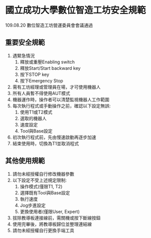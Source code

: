 # 國立成功大學數位智造工坊安全規範
109.08.20 數位智造工坊營運委員會會議通過
## 重要安全規範
1. 遇緊急情況
   1. 釋放或重壓Enabling switch
   2. 釋放Start/Start backward key
   3. 按下STOP key
   4. 按下Emergency Stop
2. 需有工坊經理或管理員在場，才可使用機器人
3. 所有人員暫不得使用AUT模式
4. 機器運作時，操作者可以清楚監視機器人工作範圍
5. 每次執行程式或手動操作之前，確認以下設定無誤:
    1. 使用T1或T2模式
    2. 選取的機器人
    3. 速度設定
    4. Tool與Base設定 
6. 初次執行程式前，先由慢速啟動再逐步加速
7. 結束使用時，切換為T1並取消程式

## 其他使用規範
1. 請勿未經授權自行修改機器參數
2. 以下設定不受上述規定限制:
    1. 操作模式(僅限T1, T2)
    2. 選擇既有Tool與Base設定
    3. 執行速度
    4. Jog步進設定
    5. 更換使用者(僅限User, Expert)
3. 拔除教導板連接線前，需關機或按下斷線按鈕
4. 使用完畢後，將教導板歸位並整理連結線
5. 請勿未經授權自行更換手端工具

